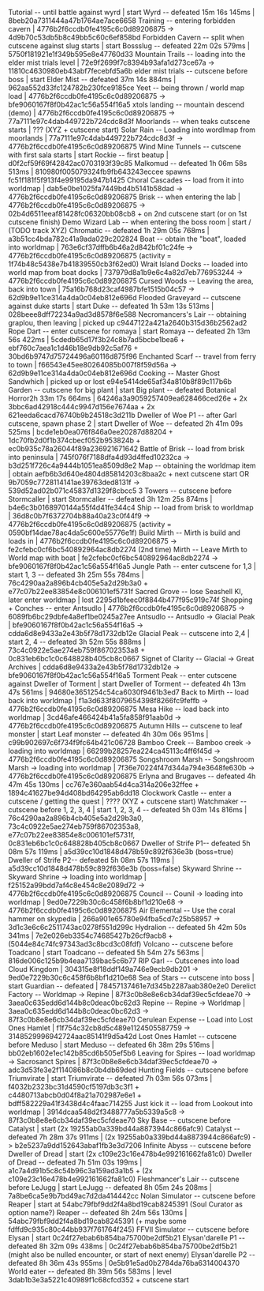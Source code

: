 Tutorial			-- until battle against wyrd					| start
Wyrd				-- defeated					15m 16s 145ms		| 8beb20a7311444a47b1764ae7ace6658
Training			-- entering forbidden cavern					| 4776b2f6ccdb0fe4195c6c0d89206875 -> 4d9b70c53db5b8c49bb5c60c6ef858bd
Forbidden Cavern	-- split when cutscene against slug starts		| start
Bossslug			-- defeated					22m 02s 579ms		| 5750f181921e1f349b595e8e47760d33
Mountain Trails		-- loading into the elder mist trials level 	| 72e9f2699f7c8394b93afa1d273ce67a -> 11810c4630980eb43abf7fecebfd5a6b
elder mist trials	-- cutscene before boss							| start
Elder Mist			-- defeated					37m 14s 884ms		| 962aa552d33fc124782b230fce9185ce
Yeet				-- being thrown / world map load				| 4776b2f6ccdb0fe4195c6c0d89206875 -> bfe9060167f8f0b42ac1c56a554f16a5
xtols landing		-- mountain descend (demo)						| 4776b2f6ccdb0fe4195c6c0d89206875 -> 77a7111e97c4dab449722b724cdc8d3f
Moorlands			-- when teaks cutscene starts					| ??? (XYZ + cutscene start)
Solar Rain			-- Loading into wordlmap from moorlands			| 77a7111e97c4dab449722b724cdc8d3f -> 4776b2f6ccdb0fe4195c6c0d89206875
Wind Mine Tunnels	-- cutscene with first sala starts				| start
Rockie				-- first beatup									| d0f2cf59f69f42842ac0703193f39c85
Malkomud			-- defeated					1h 06m 58s 513ms	| 810980f005079324fb9fb643243eccee spawns fc51f181f5f913f4e99195da947b1425
Choral Cascades		-- load from it into worldmap					| dab5e0be1025fa7449bd4b5141b58dad -> 4776b2f6ccdb0fe4195c6c0d89206875
Brisk				-- when entering the lab						| 4776b2f6ccdb0fe4195c6c0d89206875 -> 02b4d6511eeaf81428fc06320bb08cb8 + on 2nd cutscene start (or on 1st cutscene finish)
Demo Wizard Lab		-- when entering the boss room					| start / (TODO track XYZ)
Chromatic			-- defeated					1h 29m 05s 768ms	| a3b51cc4bda782c41a9ada029c202824
Boat				-- obtain the "boat", loaded into worldmap		| 763e6cf37dffb6b46a2d842bf01c24fe -> 4776b2f6ccdb0fe4195c6c0d89206875 (activity = 1f74b48c5438e7b41839550cb3f62ed0)
Wrait Island Docks	-- loaded into world map from boat docks		| 737979d8a1b9e6c4a82d7eb776953244 -> 4776b2f6ccdb0fe4195c6c0d89206875
Cursed Woods		-- Leaving the area, back into town				| 75a16b768d23caf4987bfe1515b04c57 -> 62d9b9e11ce314a4da0c04eb812e696d
Flooded Graveyard	-- cutscene against duke starts					| start
Duke				-- defeated					1h 53m 13s 513ms	| 028beee8dff72234a9ad3d8578f6e588
Necromancers's Lair	-- obtaining graplou, then leaving				| picked up c9447122a421a2640b315d36b2562ad2
Rope Dart			-- enter cutscene for romaya					| start
Romaya				-- defeated					2h 13m 56s 422ms	| 5cdedb65d17f3b24c8b7ad5bcbe1bea6 + ebf760c7aea1c1d46b18e9db92c5af76 + 30bd6b9747d75724496a60116d875f96
Enchanted Scarf		-- travel from ferry to town					| f66543e45ee80264085b007f8f59d56a -> 62d9b9e11ce314a4da0c04eb812e696d
Cooking				-- Master Ghost Sandwhich						| picked up or lost e94e5414de65af34a810b8f89c117b6b
Garden				-- cutscene for big plant						| start
Big plant			-- defeated Botanical Horror2h 33m 17s 664ms	| 64246a3a9059257409ea628466ced26e + 2x 3bbc6ad42918c444c9947d156e7674aa + 2x 621eeda6cacd76740b9b24518c3d211b
Dweller of Woe P1	-- after Garl cutscene, spawn phase 2			| start
Dweller of Woe		-- defeated					2h 41m 09s 525ms	| bcde1eb0ea076f846a0ee20287d88204 + 1dc70fb2d0f1b374cbecf052b953824b + ec0b935c78a26044f89a236921671642
Battle of Brisk		-- load from brisk into peninsula				| 745f076f7188dfa4d93d4ffed10232ca -> b3d251f726c4a9444b1051ea8509d8e2
Map					-- obtaining the worldmap item					| obtain aefb6b3d640e4804d85814203c8baa2c + next cutscene start OR 9b7059c7728114141ae39763ded8131f -> 539d52ad02b071c45837d1329f8cbcc5
3 Towers			-- cutscene before Stormcaller					| start
Stormcaller			-- defeated					3h 12m 25s 874ms	| b4e6c3b0168970144a55f4d41fe344c4
Ship				-- load from brisk to worldmap					| 36d8c0b7f6372704b88a40a23c0f44f9 -> 4776b2f6ccdb0fe4195c6c0d89206875 (activity = 0590bf14dae78ac4da5c600e55776e1f)
Build Mirth			-- Mirth is build and loads in					| 4776b2f6ccdb0fe4195c6c0d89206875 -> fe2cfebc0cf6bc540892964ac8db2274 (2nd time)
Mirth				-- Leave Mirth to World map with boat			| fe2cfebc0cf6bc540892964ac8db2274 -> bfe9060167f8f0b42ac1c56a554f16a5
Jungle Path			-- enter cutscene for 1,3						| start
1, 3				-- defeated					3h 25m 55s 784ms	| 76c4290aa2a896b4cb405e5a2d29b3a0 + e77c07b22ee83854e8c006101ef5731f
Sacred Grove		-- lose Seashell KI, later enter worldmap		| lost 2295d1bfeec0f8844b477f95c919c74f
Shopping + Conches	-- enter Antsudlo								| 4776b2f6ccdb0fe4195c6c0d89206875 -> 6089fb6bc29dbfe4a8ef1be0245a27ee
Antsudlo			-- Antsudlo -> Glacial Peak						| bfe9060167f8f0b42ac1c56a554f16a5 -> cdda6d8e9433a2e43b5f78d1732db12e
Glacial Peak		-- cutscene into 2,4							| start
2, 4				-- defeated					3h 52m 55s 888ms	| 73c4c0922e5ae274eb759f86702353a8 + 0c831eb6bc1c0c648828b405cb8c0667
Signet of Clarity	-- Glacial -> Great Archives					| cdda6d8e9433a2e43b5f78d1732db12e -> bfe9060167f8f0b42ac1c56a554f16a5
Torment Peak		-- enter cutscene against Dweller of Torment	| start
Dweller of Torment	-- defeated					4h 13m 47s 561ms	| 94680e3651254c54ca6030f9461b3ed7
Back to Mirth 		-- load back into worldmap						| f1a3d633f8079654398f8266fc9feffb -> 4776b2f6ccdb0fe4195c6c0d89206875
Mesa Hike			-- load back into worldmap						| 3cd46afe466424b41a5fa858f91aab0d -> 4776b2f6ccdb0fe4195c6c0d89206875
Autumn Hills		-- cutscene to leaf monster						| start
Leaf monster		-- defeated					4h 30m 06s 951ms	| c99b902697c6f734f9fc64b421c06728
Bamboo Creek		-- Bamboo creek -> loading into worldmap		| 66299b28257ea224ca45113c4ff6f45d -> 4776b2f6ccdb0fe4195c6c0d89206875
Songshroom Marsh	-- Songshroom Marsh -> loading into worldmap	| 7f36e70224f47d344a794e3648fe630b -> 4776b2f6ccdb0fe4195c6c0d89206875
Erlyna and Brugaves	-- defeated					4h 47m 45s 130ms	| cc767e360aab54d4ca314a206e32ffee + 1894c41627be94d408bd64295ab6dd18
Clockwork Castle	-- enter a cutscene / getting the quest			| ???? (XYZ + cutscene start)
Watchmaker			-- cutscene before 1, 2, 3, 4					| start
1, 2, 3, 4			-- defeated					5h 03m 14s 816ms	| 76c4290aa2a896b4cb405e5a2d29b3a0, 73c4c0922e5ae274eb759f86702353a8, e77c07b22ee83854e8c006101ef5731f, 0c831eb6bc1c0c648828b405cb8c0667
Dweller of Strife P1-- defeated					5h 08m 57s 119ms	| a5d39cc10d1848d478b59c892f636e3b (boss=true)
Dweller of Strife P2-- defeated					5h 08m 57s 119ms	| a5d39cc10d1848d478b59c892f636e3b (boss=false)
Skyward Shrine		-- Skyward Shrine -> loading into worldmap		| f25152a99bdd7af4c8e454c8e2089d72 -> 4776b2f6ccdb0fe4195c6c0d89206875
Council				-- Counil -> loading into worldmap				| 9ed0e7229b30c6c458f6b8bf1d210e68 -> 4776b2f6ccdb0fe4195c6c0d89206875
Air Elemental		-- Use the coral hammer on skypedia				| 266a901e65780e94fba5cd7c25b58957 -> 3d1c3e6c6c2511743ac0278f551d299c
Hydralion			-- defeated					5h 42m 50s 341ms	| 7e2e026eb3354c74685427b26cf9acb8 + (5044e84c74fc97343ad3c8bcd3c08fdf)
Volcano				-- cutscene before Toadcano						| start
Toadcano			-- defeated					5h 54m 27s 563ms	| 816de006c125b9b4eaa7139bac5c6b77
RIP Garl			-- Cutscenes into load Cloud Kingdom			| 304315e8f18ddf149a746e9ecb9db201 -> 9ed0e7229b30c6c458f6b8bf1d210e68
Sea of Stars		-- cutscene into boss							| start
Guardian			-- defeated										| 78457137461e7d345b2287aab380e2e0
Derelict Factory	-- Worldmap -> Repine							| 87f3c0b8e8e6cb34daf39ec5cfdeae70 -> 3aea0c635edd6d144b8c0deac0bc62d3
Repine				-- Repine -> Worldmap							| 3aea0c635edd6d144b8c0deac0bc62d3 -> 87f3c0b8e8e6cb34daf39ec5cfdeae70
Cerulean Expense	-- Load into Lost Ones Hamlet					| f1f754c32cb8d5c489e1124505587759 -> 3148529996942724aac85141f9d5a42d
Lost Ones Hamlet	-- cutscene before Meduso						| start
Meduso				-- defeated					6h 38m 29s 516ms	| bb02eb1602e1ec142b85cd6b505ef5b6
Leaving for Spires	-- load worldmap -> Sacrosanct Spires			| 87f3c0b8e8e6cb34daf39ec5cfdeae70 -> adc3d53fe3e2f114086b8c0b4db69ded
Hunting Fields		-- cutscene before Triumvirate					| start
Triumvirate			-- defeated					7h 03m 56s 073ms	| f4032b2323bc31d4590cf5197db3c3f1 + c4480713abcb0d04f8a21a702987e6e1 + bdff582229a41f3438d4c4faac714255
Just kick it		-- load from Lookout into worldmap				| 3914dcaa548d2f3488777a5b5339a5c8 -> 87f3c0b8e8e6cb34daf39ec5cfdeae70
Sky Base			-- cutscene before Catalyst						| start (2x 19255ab0a339bd44a8873944c866afc9)
Catalyst			-- defeated					7h 28m 37s 911ms	| (2x 19255ab0a339bd44a8873944c866afc9) -> b2e5237a9dd152643abaf1fb3e3d7206
Infinite Abyss		-- cutscene before Dweller of Dread				| start (2x c109e23c16e478b4e992161662fa81c0)
Dweller of Dread	-- defeated					7h 51m 03s 199ms	| a1c7a4d91b5c8c54b96c3a159ad3a1b5 + (2x c109e23c16e478b4e992161662fa81c0)
Fleshmancer's Lair	-- cutscene before LeJugg						| start
LeJugg				-- defeated					8h 05m 24s 208ms	| 7a8be6ca5e9b7bd49ac7d2da414442cc
Nolan Simulator		-- cutscene before Reaper						| start at 54abc79fbf9dd2f4a8bd19cab8245391 (Soul Curator as option name?)
Reaper				-- defeated					8h 24m 56s 130ms	| 54abc79fbf9dd2f4a8bd19cab8245391 (+ maybe some fdffd9c935c80c44bb937f761764f245)
FFVII Simulator		-- cutscene before Elysan						| start 0c24f27ebab6b854ba75700be2df5b21
Elysan'darelle P1	-- defeated					8h 32m 09s 438ms	| 0c24f27ebab6b854ba75700be2df5b21 (might also be nulled encounter, or start of next enemy)
Elysan'darelle P2	-- defeated					8h 36m 43s 955ms	| 0e5b91e5ad0b2784da76ba6314004370
World eater			-- defeated					8h 39m 56s 583ms	| level 3dab1b3e3a5221c40989f1c68cfcd352 + cutscene start
